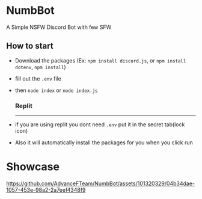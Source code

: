 # NumbBot
A Simple NSFW Discord Bot with few SFW

## How to start
- Download the packages (Ex: `npm install discord.js`, or `npm install dotenv`, `npm install`)
- fill out the `.env` file
- then `node index` or `node index.js`

  ### Replit
  -------
- if you are using replit you dont need `.env` put it in the secret tab(lock icon)
- Also it will automatically install the packages for you when you click run 

# Showcase



https://github.com/AdvanceFTeam/NumbBot/assets/101320329/04b34dae-1057-453e-98a2-2a7eef4348f9


